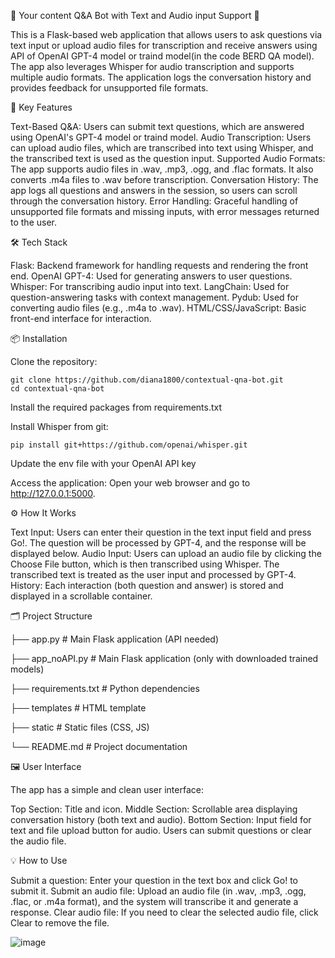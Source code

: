 📱 Your content Q&A Bot with Text and Audio input Support 🤖

This is a Flask-based web application that allows users to ask questions via text input or upload audio files for transcription and receive answers using API of OpenAI GPT-4 model or traind model(in the code BERD QA model). The app also leverages Whisper for audio transcription and supports multiple audio formats. The application logs the conversation history and provides feedback for unsupported file formats.

🧠 Key Features

Text-Based Q&A: Users can submit text questions, which are answered using OpenAI's GPT-4 model or traind model.
Audio Transcription: Users can upload audio files, which are transcribed into text using Whisper, and the transcribed text is used as the question input.
Supported Audio Formats: The app supports audio files in .wav, .mp3, .ogg, and .flac formats. It also converts .m4a files to .wav before transcription.
Conversation History: The app logs all questions and answers in the session, so users can scroll through the conversation history.
Error Handling: Graceful handling of unsupported file formats and missing inputs, with error messages returned to the user.

🛠️ Tech Stack

Flask: Backend framework for handling requests and rendering the front end.
OpenAI GPT-4: Used for generating answers to user questions.
Whisper: For transcribing audio input into text.
LangChain: Used for question-answering tasks with context management.
Pydub: Used for converting audio files (e.g., .m4a to .wav).
HTML/CSS/JavaScript: Basic front-end interface for interaction.

📦 Installation

Clone the repository:

    git clone https://github.com/diana1800/contextual-qna-bot.git
    cd contextual-qna-bot

Install the required packages from requirements.txt

Install Whisper from git:

    pip install git+https://github.com/openai/whisper.git

Update the env file with your OpenAI API key


Access the application: Open your web browser and go to http://127.0.0.1:5000.

⚙️ How It Works

Text Input: Users can enter their question in the text input field and press Go!. The question will be processed by GPT-4, and the response will be displayed below.
Audio Input: Users can upload an audio file by clicking the Choose File button, which is then transcribed using Whisper. The transcribed text is treated as the user input and processed by GPT-4.
History: Each interaction (both question and answer) is stored and displayed in a scrollable container.

🗂️ Project Structure


├── app.py                # Main Flask application (API needed)

├── app_noAPI.py          # Main Flask application (only with downloaded trained models)

├── requirements.txt      # Python dependencies

├── templates             # HTML template

├── static                # Static files (CSS, JS)

└── README.md             # Project documentation

🖼️ User Interface

The app has a simple and clean user interface:

Top Section: Title and icon.
Middle Section: Scrollable area displaying conversation history (both text and audio).
Bottom Section: Input field for text and file upload button for audio. Users can submit questions or clear the audio file.

💡 How to Use

Submit a question:
Enter your question in the text box and click Go! to submit it.
Submit an audio file:
Upload an audio file (in .wav, .mp3, .ogg, .flac, or .m4a format), and the system will transcribe it and generate a response.
Clear audio file:
If you need to clear the selected audio file, click Clear to remove the file.




![image](https://github.com/user-attachments/assets/f83842a0-5719-4823-9489-b5035c947fd9)

